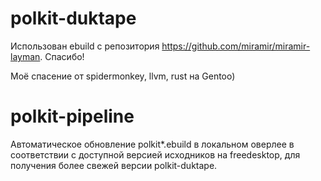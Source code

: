 # polkit-duktape
Использован ebuild с репозитория https://github.com/miramir/miramir-layman. Спасибо!

Моё спасение от spidermonkey, llvm, rust на Gentoo)

# polkit-pipeline
Автоматическое обновление polkit*.ebuild в локальном оверлее в соответствии с доступной версией исходников на freedesktop, для получения более свежей версии polkit-duktape.

